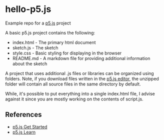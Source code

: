 # hello-p5.js
Example repo for a [p5.js](https://p5js.org/) project

A basic p5.js project contains the following:

* index.html - The primary html document
* sketch.js - The sketch
* style.css - Basic styling for displaying in the browser
* README.md - A markdown file for providing additional information about the sketch

A project that uses additional .js files or libraries can be organized using folders. Note, if you download files written in the [p5.js editor](https://editor.p5js.org/), the unzipped folder will contain all source files in the same directory by default.

While, it's possible to put everything into a single index.html file, I advise against it since you are mostly working on the contents of script.js.

## References

* [p5.js Get Started](https://p5js.org/get-started/)
* [p5.js Learn](https://p5js.org/learn/)